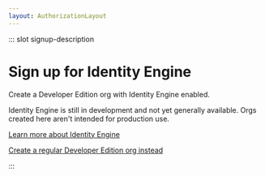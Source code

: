 ```yaml
---
layout: AuthorizationLayout
---
```


::: slot signup-description
 # Sign up for Identity Engine

Create a Developer Edition org with Identity Engine enabled.

Identity Engine is still in development and not yet generally available. Orgs created here aren't intended for production use.

<a href="https://help.okta.com/en/oie/okta_help_CSH.htm#ext-get-started-oie" target="_blank">Learn more about Identity Engine</a>

<a href="/signup/">Create a regular Developer Edition org instead</a>

:::

<SignUp isOie />

